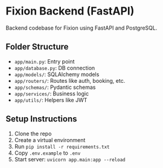 #  Fixion Backend (FastAPI)

Backend codebase for Fixion using FastAPI and PostgreSQL.

##  Folder Structure
- `app/main.py`: Entry point
- `app/database.py`: DB connection
- `app/models/`: SQLAlchemy models
- `app/routers/`: Routes like auth, booking, etc.
- `app/schemas/`: Pydantic schemas
- `app/services/`: Business logic
- `app/utils/`: Helpers like JWT

## Setup Instructions
1. Clone the repo
2. Create a virtual environment
3. Run `pip install -r requirements.txt`
4. Copy `.env.example` to `.env`
5. Start server: `uvicorn app.main:app --reload`

